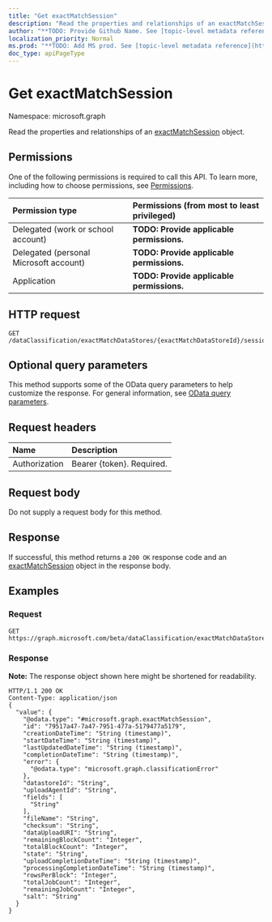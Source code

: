 ```yaml
---
title: "Get exactMatchSession"
description: "Read the properties and relationships of an exactMatchSession object."
author: "**TODO: Provide Github Name. See [topic-level metadata reference](https://msgo.azurewebsites.net/add/document/guidelines/metadata.html#topic-level-metadata)**"
localization_priority: Normal
ms.prod: "**TODO: Add MS prod. See [topic-level metadata reference](https://msgo.azurewebsites.net/add/document/guidelines/metadata.html#topic-level-metadata)**"
doc_type: apiPageType
---
```


# Get exactMatchSession

Namespace: microsoft.graph

Read the properties and relationships of an [exactMatchSession](../resources/exactmatchsession.md) object.

## Permissions
One of the following permissions is required to call this API. To learn more, including how to choose permissions, see [Permissions](/concepts/permissions-reference.md).

|Permission type|Permissions (from most to least privileged)|
|:---|:---|
|Delegated (work or school account)|**TODO: Provide applicable permissions.**|
|Delegated (personal Microsoft account)|**TODO: Provide applicable permissions.**|
|Application|**TODO: Provide applicable permissions.**|

## HTTP request

<!-- {
  "blockType": "ignored"
}
-->
``` http
GET /dataClassification/exactMatchDataStores/{exactMatchDataStoreId}/sessions/{exactMatchSessionId}
```

## Optional query parameters
This method supports some of the OData query parameters to help customize the response. For general information, see [OData query parameters](/graph/query-parameters).

## Request headers
|Name|Description|
|:---|:---|
|Authorization|Bearer {token}. Required.|

## Request body
Do not supply a request body for this method.

## Response

If successful, this method returns a `200 OK` response code and an [exactMatchSession](../resources/exactmatchsession.md) object in the response body.

## Examples

### Request
<!-- {
  "blockType": "request",
  "name": "get_exactmatchsession"
}
-->
``` http
GET https://graph.microsoft.com/beta/dataClassification/exactMatchDataStores/{exactMatchDataStoreId}/sessions/{exactMatchSessionId}
```

### Response
**Note:** The response object shown here might be shortened for readability.
<!-- {
  "blockType": "response",
  "truncated": true,
  "@odata.type": "microsoft.graph.exactMatchSession"
}
-->
``` http
HTTP/1.1 200 OK
Content-Type: application/json
{
  "value": {
    "@odata.type": "#microsoft.graph.exactMatchSession",
    "id": "79517a47-7a47-7951-477a-5179477a5179",
    "creationDateTime": "String (timestamp)",
    "startDateTime": "String (timestamp)",
    "lastUpdatedDateTime": "String (timestamp)",
    "completionDateTime": "String (timestamp)",
    "error": {
      "@odata.type": "microsoft.graph.classificationError"
    },
    "datastoreId": "String",
    "uploadAgentId": "String",
    "fields": [
      "String"
    ],
    "fileName": "String",
    "checksum": "String",
    "dataUploadURI": "String",
    "remainingBlockCount": "Integer",
    "totalBlockCount": "Integer",
    "state": "String",
    "uploadCompletionDateTime": "String (timestamp)",
    "processingCompletionDateTime": "String (timestamp)",
    "rowsPerBlock": "Integer",
    "totalJobCount": "Integer",
    "remainingJobCount": "Integer",
    "salt": "String"
  }
}
```

